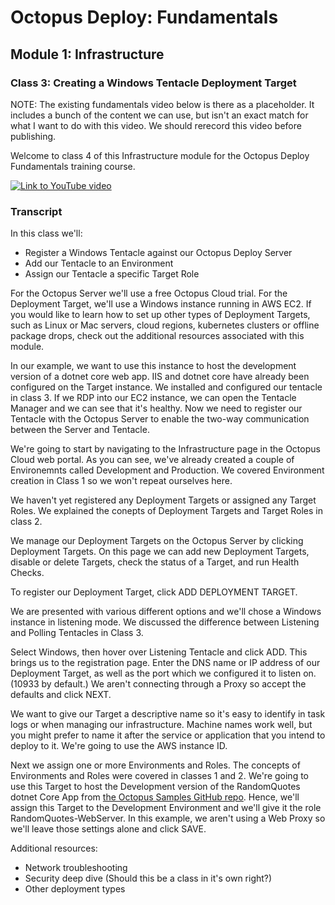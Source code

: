 # Octopus Deploy: Fundamentals
## Module 1: Infrastructure
### Class 3: Creating a Windows Tentacle Deployment Target

NOTE: The existing fundamentals video below is there as a placeholder. It includes a bunch of the content we can use, but isn't an exact match for what I want to do with this video. We should rerecord this video before publishing.

Welcome to class 4 of this Infrastructure module for the Octopus Deploy Fundamentals training course.

[![Link to YouTube video](https://img.youtube.com/vi/CBws8yDaN4w/0.jpg)](https://www.youtube.com/embed/CBws8yDaN4w)

### Transcript

In this class we'll:

- Register a Windows Tentacle against our Octopus Deploy Server
- Add our Tentacle to an Environment
- Assign our Tentacle a specific Target Role

For the Octopus Server we'll use a free Octopus Cloud trial. For the Deployment Target, we'll use a Windows instance running in AWS EC2. If you would like to learn how to set up other types of Deployment Targets, such as Linux or Mac servers, cloud regions, kubernetes clusters or offline package drops, check out the additional resources associated with this module.

In our example, we want to use this instance to host the development version of a dotnet core web app. IIS and dotnet core have already been configured on the Target instance. We installed and configured our tentacle in class 3. If we RDP into our EC2 instance, we can open the Tentacle Manager and we can see that it's healthy. Now we need to register our Tentacle with the Octopus Server to enable the two-way communication between the Server and Tentacle.

We're going to start by navigating to the Infrastructure page in the Octopus Cloud web portal. As you can see, we've already created a couple of Environemnts called Development and Production. We covered Environment creation in Class 1 so we won't repeat ourselves here.

We haven't yet registered any Deployment Targets or assigned any Target Roles. We explained the conepts of Deployment Targets and Target Roles in class 2.

We manage our Deployment Targets on the Octopus Server by clicking Deployment Targets. On this page we can add new Deployment Targets, disable or delete Targets, check the status of a Target, and run Health Checks.

To register our Deployment Target, click ADD DEPLOYMENT TARGET.

We are presented with various different options and we'll chose a Windows instance in listening mode. We discussed the difference between Listening and Polling Tentacles in Class 3.

Select Windows, then hover over Listening Tentacle and click ADD. This brings us to the registration page. Enter the DNS name or IP address of our Deployment Target, as well as the port which we configured it to listen on. (10933 by default.) We aren't connecting through a Proxy so accept the defaults and click NEXT.

We want to give our Target a descriptive name so it's easy to identify in task logs or when managing our infrastructure. Machine names work well, but you might prefer to name it after the service or application that you intend to deploy to it. We're going to use the AWS instance ID.

Next we assign one or more Environments and Roles. The concepts of Environments and Roles were covered in classes 1 and 2. We're going to use this Target to host the Development version of the RandomQuotes dotnet Core App from [the Octopus Samples GitHub repo](https://github.com/OctopusSamples/RandomQuotes). Hence, we'll assign this Target to the Development Environment and we'll give it the role RandomQuotes-WebServer. In this example, we aren't using a Web Proxy so we'll leave those settings alone and click SAVE.

Additional resources:
- Network troubleshooting
- Security deep dive (Should this be a class in it's own right?)
- Other deployment types

